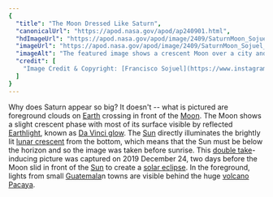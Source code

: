 ```yaml
---
{
  "title": "The Moon Dressed Like Saturn",
  "canonicalUrl": "https://apod.nasa.gov/apod/ap240901.html",
  "hdImageUrl": "https://apod.nasa.gov/apod/image/2409/SaturnMoon_Sojuel_1824.jpg",
  "imageUrl": "https://apod.nasa.gov/apod/image/2409/SaturnMoon_Sojuel_960.jpg",
  "imageAlt": "The featured image shows a crescent Moon over a city and volcano with a flat cloud running through the center that makes the Moon look a bit like the planet Saturn. Please see the explanation for more detailed information.",
  "credit": [
    "Image Credit & Copyright: [Francisco Sojuel](https://www.instagram.com/francisco_sojuel/)"
  ]
}
---
```


Why does Saturn appear so big? It doesn't -- what is pictured are foreground clouds on [Earth](https://science.nasa.gov/earth/facts/) crossing in front of the [Moon](https://science.nasa.gov/moon/facts/). The Moon shows a slight crescent phase with most of its surface visible by reflected [Earthlight](https://en.wikipedia.org/wiki/Earthlight_\(astronomy\)), known as [Da Vinci glow](https://apod.nasa.gov/apod/ap190504.html). The [Sun](https://science.nasa.gov/sun/facts/) directly illuminates the brightly lit [lunar crescent](https://apod.nasa.gov/apod/ap230527.html) from the bottom, which means that the Sun must be below the horizon and so the image was taken before sunrise. This [double take](http://img.over-blog.com/600x450/0/19/24/98/optical-illusion/kit-cat.jpg)\-inducing picture was captured on 2019 December 24, two days before the Moon slid in front of the [Sun](https://apod.nasa.gov/apod/ap191028.html) to create a [solar eclipse](https://apod.nasa.gov/apod/ap191228.html). In the foreground, lights from small [Guatemala](https://en.wikipedia.org/wiki/Guatemala)n towns are visible behind the huge [volcano Pacaya](https://youtu.be/9fqNNALIWjQ).
